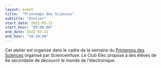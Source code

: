 ```yaml
---
layout: event
title:  "Printemps des Sciences"
subtitle: "Atelier"
start_date: 2022-03-21
start_hour: "09:00:00"
end_date: 2022-03-21
end_hour: "10:30:00"
---
```


Cet atelier est organisé dans le cadre de la semaine du [Printemps des Sciences][pds] organisé par Scienceinfuse.
Le Club Elec propose à des élèves de 6e secondaire de découvrir le monde de l'électronique.

[pds]: https://www.printempsdessciencesucl.be
